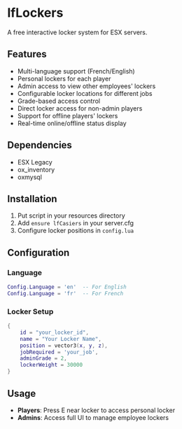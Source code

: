 # lfLockers

A free interactive locker system for ESX servers.

## Features

- Multi-language support (French/English)
- Personal lockers for each player
- Admin access to view other employees' lockers
- Configurable locker locations for different jobs
- Grade-based access control
- Direct locker access for non-admin players
- Support for offline players' lockers
- Real-time online/offline status display

## Dependencies

- ESX Legacy
- ox_inventory
- oxmysql

## Installation

1. Put script in your resources directory
2. Add `ensure lfCasiers` in your server.cfg
3. Configure locker positions in `config.lua`

## Configuration

### Language
```lua
Config.Language = 'en'  -- For English
Config.Language = 'fr'  -- For French
```

### Locker Setup
```lua
{
    id = "your_locker_id",
    name = "Your Locker Name",
    position = vector3(x, y, z),
    jobRequired = 'your_job',
    adminGrade = 2,
    lockerWeight = 30000
}
```

## Usage

- **Players**: Press E near locker to access personal locker
- **Admins**: Access full UI to manage employee lockers
